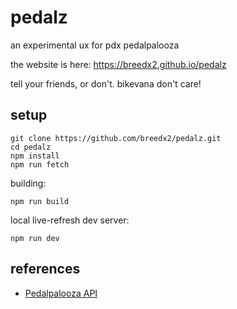 # pedalz

an experimental ux for pdx pedalpalooza

the website is here: https://breedx2.github.io/pedalz

tell your friends, or don't. bikevana don't care!

## setup

```
git clone https://github.com/breedx2/pedalz.git
cd pedalz
npm install
npm run fetch
```

building:

```
npm run build
```

local live-refresh dev server:

```
npm run dev
```

## references

* [Pedalpalooza API](https://github.com/shift-org/shift-docs/blob/main/docs/CALENDAR_API.md)
